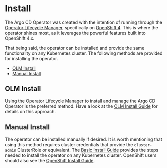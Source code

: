 # Install

The Argo CD Operator was created with the intention of running through the [Operator Lifecycle Manager][olm_home], specifically on 
[OpenShift 4][openshift_home]. This is where the operator shines most, as it leverages the powerful features built into OpenShift 4.x.

That being said, the operator can be installed and provide the same functionality on any Kubernetes cluster. The 
following methods are provided for installing the operator.

* [OLM Install](#olm-install)
* [Manual Install](#manual-install)

## OLM Install

Using the Operator Lifecycle Manager to install and manage the Argo CD Operator is the preferred method. Have a look 
at the [OLM Install Guide][install_olm] for details on this approach. 

## Manual Install

The operator can be installed manually if desired. It is worth mentioning that using this method requires cluster 
credentials that provide the `cluster-admin` ClusterRole or equivalent. The [Basic Install Guide][install_basic] provides the steps 
needed to install the operator on any Kubernetes cluster. OpenShift users should also see the [OpenShift Install Guide][install_openshift].

[install_basic]:./guides/install-basic.md
[install_olm]:./guides/install-olm.md
[install_openshift]:./guides/install-openshift.md
[olm_home]:https://github.com/operator-framework/operator-lifecycle-manager
[openshift_home]:https://try.openshift.com
